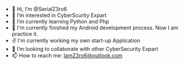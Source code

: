 - 👋 Hi, I’m @SerialZ3ro6
- 👀 I’m interested in CyberScurity Expart
- 🌱 I’m currently learning Python and Php
- 🌱 I'm currently finished my Android development process. Now I am practice it.
- ✌  I'm currently working my own start-up Application
- 💞️ I’m looking to collaborate with other CyberSecurity Expart
- 📫 How to reach me: IamZ3ro6@outlook.com

<!---
SerialZ3ro6/SerialZ3ro6 is a ✨ special ✨ repository because its `README.md` (this file) appears on your GitHub profile.
You can click the Preview link to take a look at your changes.
--->
